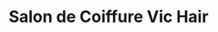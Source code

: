 ---
title: "Salon de Coiffure Vic Hair"
url: /cayenne/salon-de-coiffure-vic-hair/
shop: coiffeur
---